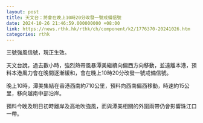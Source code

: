 ```yaml
---
layout: post
title: 天文台：將會在晚上10時20分改發一號戒備信號
date: 2024-10-26 21:46:59.000000000 +08:00
link: https://news.rthk.hk/rthk/ch/component/k2/1776370-20241026.htm
categories: rthk
---
```


三號強風信號，現正生效。

天文台說，過去數小時，強烈熱帶風暴潭美繼續向偏西方向移動，並遠離本港，預料本港風力會在晚間逐漸緩和，會在晚上10時20分改發一號戒備信號。

晚上10時，潭美集結在香港西南約710公里，預料向西南偏西移動，時速約15公里，移向越南中部沿岸。

預料今晚及明日初時離岸及高地吹強風，而與潭美相關的外圍雨帶仍會影響珠江口一帶。
